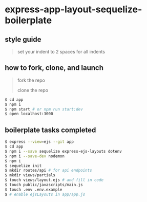 # express-app-layout-sequelize-boilerplate

## style guide
> set your indent to 2 spaces for all indents

## how to fork, clone, and launch

> fork the repo
> 
> clone the repo

```bash
$ cd app
$ npm i
$ npm start # or npm run start:dev
$ open localhost:3000
```

## boilerplate tasks completed

```bash
$ express --view=ejs --git app
$ cd app
$ npm i --save sequelize express-ejs-layouts dotenv
$ npm i --save-dev nodemon
$ npm i
$ sequelize init
$ mkdir routes/api # for api endpoints
$ mkdir views/partials
$ touch views/layout.ejs # and fill in code
$ touch public/javascripts/main.js
$ touch .env .env.example
$ # enable ejsLayouts in app/app.js
```
